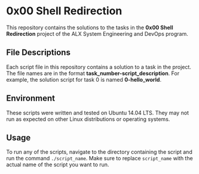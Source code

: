 # 0x00 Shell Redirection

This repository contains the solutions to the tasks in the **0x00 Shell Redirection** project of the ALX System Engineering and DevOps program.

## File Descriptions

Each script file in this repository contains a solution to a task in the project. The file names are in the format **task_number-script_description**. For example, the solution script for task 0 is named **0-hello_world**.

## Environment

These scripts were written and tested on Ubuntu 14.04 LTS. They may not run as expected on other Linux distributions or operating systems.

## Usage

To run any of the scripts, navigate to the directory containing the script and run the command `./script_name`. Make sure to replace `script_name` with the actual name of the script you want to run.
